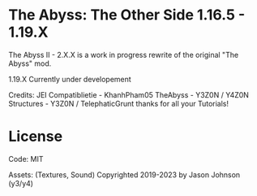 # The Abyss: The Other Side 1.16.5 - 1.19.X
The Abyss II - 2.X.X is a work in progress rewrite of the original "The Abyss" mod.

1.19.X
Currently under developement

Credits:
JEI Compatiblietie - KhanhPham05 
TheAbyss - Y3Z0N / Y4Z0N
Structures - Y3Z0N / TelephaticGrunt thanks for all your Tutorials!

# License

Code: MIT

Assets: (Textures, Sound) Copyrighted 2019-2023 by Jason Johnson (y3/y4)
